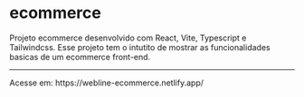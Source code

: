 # ecommerce
Projeto ecommerce desenvolvido com React, Vite, Typescript e Tailwindcss. Esse projeto tem o intutito de mostrar as funcionalidades basicas de um ecommerce front-end.
<hr/>
Acesse em: https://webline-ecommerce.netlify.app/
